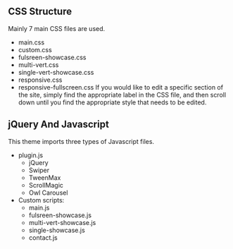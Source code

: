 ## CSS Structure
Mainly 7 main CSS files are used.
- main.css
- custom.css
- fulsreen-showcase.css
- multi-vert.css
- single-vert-showcase.css
- responsive.css
- responsive-fullscreen.css
If you would like to edit a specific section of the site, simply find the appropriate label in the CSS file, and then scroll down until you find the appropriate style that needs to be edited.

## jQuery And Javascript

This theme imports three types of Javascript files.
- plugin.js
    - jQuery
    - Swiper
    - TweenMax
    - ScrollMagic
    - Owl Carousel
- Custom scripts:
    - main.js
    - fulsreen-showcase.js
    - multi-vert-showcase.js
    - single-showcase.js
    - contact.js